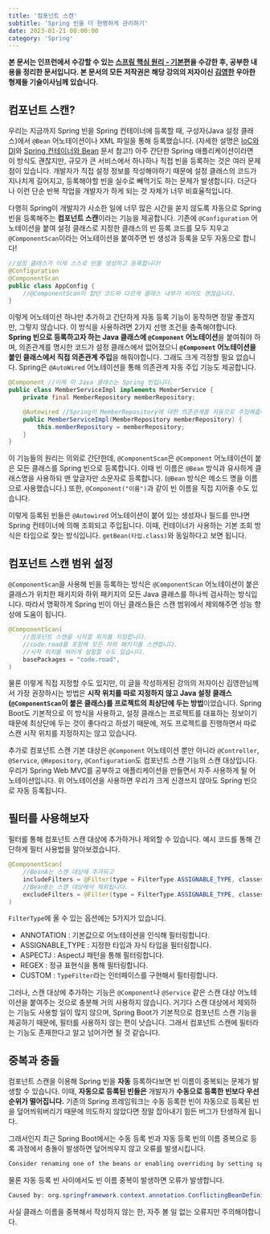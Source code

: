 ```yaml
---
title: '컴포넌트 스캔'
subtitle: 'Spring 빈을 더 현명하게 관리하기'
date: 2023-01-21 00:00:00
category: 'Spring'
---
```


**본 문서는 인프런에서 수강할 수 있는 [스프링 핵심 원리 - 기본편](https://inflearn.com/course/스프링-핵심-원리-기본편)을 수강한 후, 공부한 내용을 정리한 문서입니다. 본 문서의 모든 저작권은 해당 강의의 저자이신 [김영한](https://inflearn.com/users/@yh) 우아한형제들 기술이사님께 있습니다.**

## 컴포넌트 스캔?

우리는 지금까지 Spring 빈을 Spring 컨테이너에 등록할 때, 구성자(Java 설정 클래스)에서 `@Bean` 어노테이션이나 XML 파일을 통해 등록했습니다. (자세한 설명은 [IoC와 DI](https://blog.coderoad.kr/ioc-di)와 [Spring 컨테이너와 Bean](https://blog.coderoad.kr/container-bean) 문서 참고!) 아주 간단한 Spring 애플리케이션이라면 이 방식도 괜찮지만, 규모가 큰 서비스에서 하나하나 직접 빈을 등록하는 것은 여러 문제점이 있습니다. 개발자가 직접 설정 정보를 작성해야하기 때문에 설정 클래스의 코드가 지나치게 길어지고, 등록해야할 빈을 실수로 빼먹기도 하는 문제가 발생합니다. 더군다나 이런 단순 반복 작업을 개발자가 하게 되는 것 자체가 너무 비효율적입니다.

다행히 Spring이 개발자가 사소한 일에 너무 많은 시간을 쏟지 않도록 자동으로 Spring 빈을 등록해주는 **컴포넌트 스캔**이라는 기능을 제공합니다. 기존에 `@Configuration` 어노테이션을 붙여 설정 클래스로 지정한 클래스의 빈 등록 코드를 모두 지우고 `@ComponentScan`이라는 어노테이션을 붙여주면 빈 생성과 등록을 모두 자동으로 합니다!

```java
//설정 클래스가 이제 스스로 빈을 생성하고 등록합니다!
@Configuration
@ComponentScan
public class AppConfig {
    //@ComponentScan이 없던 코드와 다르게 클래스 내부가 비어도 괜찮습니다.
}
```

이렇게 어노테이션 하나만 추가하고 간단하게 자동 등록 기능이 동작하면 정말 좋겠지만, 그렇지 않습니다. 이 방식을 사용하려면 2가지 선행 조건을 충족해야합니다. **Spring 빈으로 등록하고자 하는 Java 클래스에 `@Component` 어노테이션**을 붙여줘야 하며, 의존관계를 명시한 코드가 설정 클래스에서 없어졌으니 **`@Component` 어노테이션을 붙인 클래스에서 직접 의존관계 주입**을 해줘야합니다. 그래도 크게 걱정할 필요 없습니다. Spring은 `@AutoWired` 어노테이션을 통해 의존관계 자동 주입 기능도 제공합니다.

```java
@Component //이제 이 Java 클래스는 Spring 빈입니다.
public class MemberServiceImpl implements MemberService {
    private final MemberRepository memberRepository;

    @Autowired //Spring이 MemberRepository에 대한 의존관계를 자동으로 주입해줍니다.
    public MemberServiceImpl(MemberRepository memberRepository) {
        this.memberRepository = memberRepository;
    }
}
```

이 기능들의 원리는 의외로 간단한데, `@ComponentScan`은 `@Component` 어노테이션이 붙은 모든 클래스를 Spring 빈으로 등록합니다. 이때 빈 이름은 `@Bean` 방식과 유사하게 클래스명을 사용하되 맨 앞글자만 소문자로 등록합니다. (`@Bean` 방식은 메소드 명을 이름으로 사용했습니다.) 또한, `@Component("이름")`과 같이 빈 이름을 직접 지어줄 수도 있습니다.

이렇게 등록된 빈들은 `@Autowired` 어노테이션이 붙어 있는 생성자나 필드를 만나면 Spring 컨테이너에 의해 조회되고 주입됩니다. 이때, 컨테이너가 사용하는 기본 조회 방식은 타입으로 찾는 방식입니다. `getBean(타입.class)`와 동일하다고 보면 됩니다.

## 컴포넌트 스캔 범위 설정

`@ComponentScan`을 사용해 빈을 등록하는 방식은 `@ComponentScan` 어노테이션이 붙은 클래스가 위치한 패키지와 하위 패키지의 모든 Java 클래스를 하나씩 검사하는 방식입니다. 따라서 명확하게 Spring 빈이 아닌 클래스들은 스캔 범위에서 제외해주면 성능 향상에 도움이 됩니다.

```java
@ComponentScan(
    //컴포넌트 스캔을 시작할 위치를 지정합니다.
    //code.road를 포함해 모든 하위 패키지를 스캔합니다.
    //시작 위치를 여러개 설정할 수도 있습니다.
    basePackages = "code.road",
)
```

물론 이렇게 직접 지정할 수도 있지만, 이 글을 작성하게된 강의의 저자이신 김영한님께서 가장 권장하시는 방법은 **시작 위치를 따로 지정하지 않고 Java 설정 클래스(`@ComponentScan`이 붙은 클래스)를 프로젝트의 최상단에 두는 방법**이었습니다. Spring Boot도 기본적으로 이 방식을 사용하고, 설정 클래스는 프로젝트를 대표하는 정보이기 때문에 최상단에 두는 것이 좋다라고 하셨기 때문에, 저도 프로젝트를 진행하면서 따로 스캔 시작 위치를 지정하지는 않고 있습니다.

추가로 컴포넌트 스캔 기본 대상은 `@Component` 어노테이션 뿐만 아니라 `@Controller`, `@Service`, `@Repository`, `@Configuration`도 컴포넌트 스캔 기능의 스캔 대상입니다. 우리가 Spring Web MVC를 공부하고 애플리케이션을 만들면서 자주 사용하게 될 어노테이션입니다. 위 어노테이션을 사용하면 우리가 크게 신경쓰지 않아도 Spring 빈으로 자동 등록됩니다.

## 필터를 사용해보자

필터를 통해 컴포넌트 스캔 대상에 추가하거나 제외할 수 있습니다. 예시 코드를 통해 간단하게 필터 사용법을 알아보겠습니다.

```java
@ComponentScan(
    //BeanA는 스캔 대상에 추가되고
    includeFilters = @Filter(type = FilterType.ASSIGNABLE_TYPE, classes = BeanA.class),
    //BeanB는 스캔 대상에서 제외됩니다.
    excludeFilters = @Filter(type = FilterType.ASSIGNABLE_TYPE, classes = BeanB.class)
)
```

`FilterType`에 올 수 있는 옵션에는 5가지가 있습니다.

- ANNOTATION : 기본값으로 어노테이션을 인식해 필터링합니다.
- ASSIGNABLE_TYPE : 지정한 타입과 자식 타입을 필터링합니다.
- ASPECTJ : AspectJ 패턴을 통해 필터링합니다.
- REGEX : 정규 표현식을 통해 필터링합니다.
- CUSTOM : `TypeFilter`라는 인터페이스를 구현해서 필터링합니다.

그러나, 스캔 대상에 추가하는 기능은 `@Component`나 `@Service` 같은 스캔 대상 어노테이션을 붙여주는 것으로 충분해 거의 사용하지 않습니다. 거기다 스캔 대상에서 제외하는 기능도 사용할 일이 많지 않으며, Spring Boot가 기본적으로 컴포넌트 스캔 기능을 제공하기 때문에, 필터를 사용하지 않는 편이 낫습니다. 그래서 컴포넌트 스캔에 필터라는 기능도 존재한다고 알고 넘어가면 될 것 같습니다.

## 중복과 충돌

컴포넌트 스캔을 이용해 Spring 빈을 **자동** 등록하다보면 빈 이름이 중복되는 문제가 발생할 수 있습니다. 이때, **자동으로 등록된 빈들은** 개발자가 **수동으로 등록한 빈보다 우선 순위가 떨어집니다.** 기존의 Spring 프레임워크는 수동 등록한 빈이 자동으로 등록된 빈을 덮어씌워버리기 때문에 의도하지 않았다면 정말 잡아내기 힘든 버그가 탄생하게 됩니다.

그래서인지 최근 Spring Boot에서는 수동 등록 빈과 자동 등록 빈의 이름 중복으로 등록 과정에서 충돌이 발생하면 덮어씌우지 않고 오류를 발생시킵니다.

```java
Consider renaming one of the beans or enabling overriding by setting spring.main.allow-bean-definition-overriding=true
```

물론 자동 등록 빈 사이에서도 빈 이름 중복이 발생하면 오류가 발생합니다.

```java
Caused by: org.springframework.context.annotation.ConflictingBeanDefinitionException: ...
```

사실 클래스 이름을 중복해서 작성하지 않는 한, 자주 볼 일 없는 오류지만 주의해야합니다.
